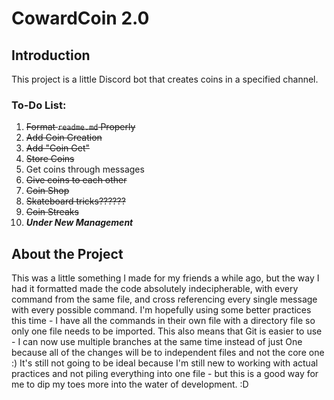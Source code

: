 # CowardCoin 2.0
## Introduction
This project is a little Discord bot that creates coins in a specified channel.

### To-Do List:

 1. ~~Format `readme.md` Properly~~
 2. ~~Add Coin Creation~~
 3. ~~Add "Coin Get"~~
 4. ~~Store Coins~~
 5. Get coins through messages
 6. ~~Give coins to each other~~
 7. ~~Coin Shop~~
 8. ~~Skateboard tricks??????~~
 9. ~~Coin Streaks~~ 
 10. ***Under New Management***

## About the Project
This was a little something I made for my friends a while ago, but the way I had it formatted made the code absolutely indecipherable, with every command from the same file, and cross referencing every single message with every possible command.
I'm hopefully using some better practices this time - I have all the commands in their own file with a directory file so only one file needs to be imported.
This also means that Git is easier to use - I can now use multiple branches at the same time instead of just One because all of the changes will be to independent files and not the core one :)
It's still not going to be ideal because I'm still new to working with actual practices and not piling everything into one file - but this is a good way for me to dip my toes more into the water of development. :D
